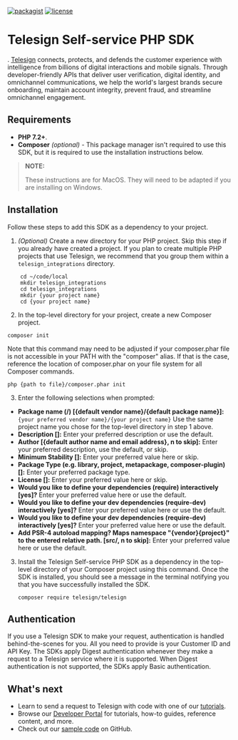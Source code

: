 [![packagist](https://img.shields.io/packagist/v/telesign/telesign.svg)](https://packagist.org/packages/telesign/telesign) [![license](https://img.shields.io/github/license/TeleSign/php_telesign.svg)](https://github.com/TeleSign/php_telesign/blob/master/LICENSE)

# Telesign Self-service PHP SDK
.
[Telesign](https://telesign.com) connects, protects, and defends the customer experience with intelligence from billions of digital interactions and mobile signals. Through developer-friendly APIs that deliver user verification, digital identity, and omnichannel communications, we help the world's largest brands secure onboarding, maintain account integrity, prevent fraud, and streamline omnichannel engagement.

## Requirements

* **PHP 7.2+**.
* **Composer** *(optional)* - This package manager isn't required to use this SDK, but it is required to use the installation instructions below.  

> **NOTE:**
> 
> These instructions are for MacOS. They will need to be adapted if you are installing on Windows.

## Installation

Follow these steps to add this SDK as a dependency to your project.

1. *(Optional)* Create a new directory for your PHP project. Skip this step if you already have created a project. If you plan to create multiple PHP projects that use Telesign, we recommend that you group them within a `telesign_integrations` directory.
```
    cd ~/code/local
    mkdir telesign_integrations
    cd telesign_integrations
    mkdir {your project name}
    cd {your project name}
```

2. In the top-level directory for your project, create a new Composer project. 

```
composer init
```

Note that this command may need to be adjusted if your composer.phar file is not accessible in your PATH with the "composer" alias. If that is the case, reference the location of composer.phar on your file system for all Composer commands.

```
php {path to file}/composer.phar init
```

3. Enter the following selections when prompted:
  * **Package name (<vendor>/<name>) [{default vendor name}/{default package name}]:** `{your preferred vendor name}/{your project name}` Use the same project name you chose for the top-level directory in step 1 above.
  * **Description []:** Enter your preferred description or use the default.
  * **Author [{default author name and email address}, n to skip]:** Enter your preferred description, use the default, or skip.
  * **Minimum Stability []:** Enter your preferred value here or skip.
  * **Package Type (e.g. library, project, metapackage, composer-plugin) []:** Enter your preferred package type.
  * **License []:** Enter your preferred value here or skip.
  * **Would you like to define your dependencies (require) interactively [yes]?** Enter your preferred value here or use the default.
  * **Would you like to define your dev dependencies (require-dev) interactively [yes]?** Enter your preferred value here or use the default.
  * **Would you like to define your dev dependencies (require-dev) interactively [yes]?** Enter your preferred value here or use the default.
  * **Add PSR-4 autoload mapping? Maps namespace "{vendor}\{project}" to the entered relative path. [src/, n to skip]:** Enter your preferred value here or use the default.


3. Install the Telesign Self-service PHP SDK as a dependency in the top-level directory of your Composer project using this command. Once the SDK is installed, you should see a message in the terminal notifying you that you have successfully installed the SDK.

    `composer require telesign/telesign`

## Authentication

If you use a Telesign SDK to make your request, authentication is handled behind-the-scenes for you. All you need to provide is your Customer ID and API Key. The SDKs apply Digest authentication whenever they make a request to a Telesign service where it is supported. When Digest authentication is not supported, the SDKs apply Basic authentication.

## What's next

* Learn to send a request to Telesign with code with one of our [tutorials](https://developer.telesign.com/enterprise/docs/tutorials).  
* Browse our [Developer Portal](https://developer.telesign.com) for tutorials, how-to guides, reference content, and more.
* Check out our [sample code](https://github.com/TeleSign/sample_code) on GitHub.
